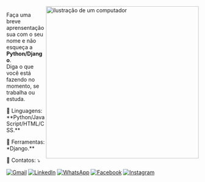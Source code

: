 <img src="https://raw.githubusercontent.com/MicaelliMedeiros/micaellimedeiros/master/image/computer-illustration.png" alt="ilustração de um computador" min-width="400px" max-width="400px" width="400px" align="right">

<p align="left"> 
  Faça uma breve aprensentação sua com o seu nome e não esqueça a <strong>Python/Django</strong>.<br>
  Diga o que você está fazendo no momento, se trabalha ou estuda.
</p>

<p align="left">
  🦄 Linguagens: **Python/JavaScript/HTML/CSS.**
</p>

<p align="left">
  💼 Ferramentas: *Django.**
</p>

<p align="left">
  💌 Contatos: ⤵️
</p>

<p align="left">
  <a href="#" title="Gmail">
  <img src="developer.danielalves@gmail.com" alt="Gmail"/></a>
  <a href="#" title="LinkedIn">
  <img src="https://www.linkedin.com/in/daniel-alves-1b5b23271/" alt="LinkedIn"/></a>
  <a href="#" title="WhatsApp">
  <img src="https://wa.me/49991732293" alt="WhatsApp"/></a>
  <a href="#" title="Facebook">
  <img src="https://www.facebook.com/profile.php?id=100083175740848" alt="Facebook"/></a>
  <a href="#" title="Instagram">
  <img src="https://www.instagram.com/insta_danialves/" alt="Instagram"/></a>
</p>
